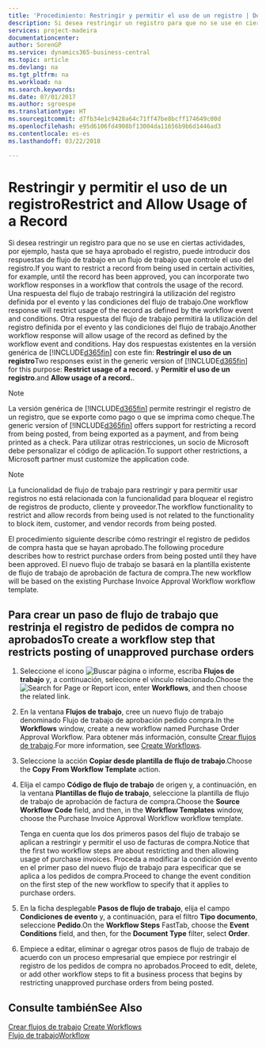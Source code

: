 ```yaml
---
title: 'Procedimiento: Restringir y permitir el uso de un registro | Documentos de Microsoft'
description: Si desea restringir un registro para que no se use en ciertas actividades, por ejemplo, hasta que se haya aprobado el registro, puede introducir dos respuestas de flujo de trabajo en un flujo de trabajo que controle el uso del registro.
services: project-madeira
documentationcenter: 
author: SorenGP
ms.service: dynamics365-business-central
ms.topic: article
ms.devlang: na
ms.tgt_pltfrm: na
ms.workload: na
ms.search.keywords: 
ms.date: 07/01/2017
ms.author: sgroespe
ms.translationtype: HT
ms.sourcegitcommit: d7fb34e1c9428a64c71ff47be8bcff174649c00d
ms.openlocfilehash: e95d6106fd4908bf13004da11656b9b6d1446ad3
ms.contentlocale: es-es
ms.lasthandoff: 03/22/2018

---
```

# <a name="restrict-and-allow-usage-of-a-record"></a><span data-ttu-id="a5d16-103">Restringir y permitir el uso de un registro</span><span class="sxs-lookup"><span data-stu-id="a5d16-103">Restrict and Allow Usage of a Record</span></span>
<span data-ttu-id="a5d16-104">Si desea restringir un registro para que no se use en ciertas actividades, por ejemplo, hasta que se haya aprobado el registro, puede introducir dos respuestas de flujo de trabajo en un flujo de trabajo que controle el uso del registro.</span><span class="sxs-lookup"><span data-stu-id="a5d16-104">If you want to restrict a record from being used in certain activities, for example, until the record has been approved, you can incorporate two workflow responses in a workflow that controls the usage of the record.</span></span> <span data-ttu-id="a5d16-105">Una respuesta del flujo de trabajo restringirá la utilización del registro definida por el evento y las condiciones del flujo de trabajo.</span><span class="sxs-lookup"><span data-stu-id="a5d16-105">One workflow response will restrict usage of the record as defined by the workflow event and conditions.</span></span> <span data-ttu-id="a5d16-106">Otra respuesta del flujo de trabajo permitirá la utilización del registro definida por el evento y las condiciones del flujo de trabajo.</span><span class="sxs-lookup"><span data-stu-id="a5d16-106">Another workflow response will allow usage of the record as defined by the workflow event and conditions.</span></span> <span data-ttu-id="a5d16-107">Hay dos respuestas existentes en la versión genérica de [!INCLUDE[d365fin](includes/d365fin_md.md)] con este fin: **Restringir el uso de un registro**</span><span class="sxs-lookup"><span data-stu-id="a5d16-107">Two responses exist in the generic version of [!INCLUDE[d365fin](includes/d365fin_md.md)] for this purpose: **Restrict usage of a record.**</span></span> <span data-ttu-id="a5d16-108">y **Permitir el uso de un registro**.</span><span class="sxs-lookup"><span data-stu-id="a5d16-108">and **Allow usage of a record.**.</span></span>

> [!NOTE]  
>  <span data-ttu-id="a5d16-109">La versión genérica de [!INCLUDE[d365fin](includes/d365fin_md.md)] permite restringir el registro de un registro, que se exporte como pago o que se imprima como cheque.</span><span class="sxs-lookup"><span data-stu-id="a5d16-109">The generic version of [!INCLUDE[d365fin](includes/d365fin_md.md)] offers support for restricting a record from being posted, from being exported as a payment, and from being printed as a check.</span></span> <span data-ttu-id="a5d16-110">Para utilizar otras restricciones, un socio de Microsoft debe personalizar el código de aplicación.</span><span class="sxs-lookup"><span data-stu-id="a5d16-110">To support other restrictions, a Microsoft partner must customize the application code.</span></span>  

> [!NOTE]  
>  <span data-ttu-id="a5d16-111">La funcionalidad de flujo de trabajo para restringir y para permitir usar registros no está relacionada con la funcionalidad para bloquear el registro de registros de producto, cliente y proveedor.</span><span class="sxs-lookup"><span data-stu-id="a5d16-111">The workflow functionality to restrict and allow records from being used is not related to the functionality to block item, customer, and vendor records from being posted.</span></span>

<span data-ttu-id="a5d16-112">El procedimiento siguiente describe cómo restringir el registro de pedidos de compra hasta que se hayan aprobado.</span><span class="sxs-lookup"><span data-stu-id="a5d16-112">The following procedure describes how to restrict purchase orders from being posted until they have been approved.</span></span> <span data-ttu-id="a5d16-113">El nuevo flujo de trabajo se basará en la plantilla existente de flujo de trabajo de aprobación de factura de compra.</span><span class="sxs-lookup"><span data-stu-id="a5d16-113">The new workflow will be based on the existing Purchase Invoice Approval Workflow workflow template.</span></span>  

## <a name="to-create-a-workflow-step-that-restricts-posting-of-unapproved-purchase-orders"></a><span data-ttu-id="a5d16-114">Para crear un paso de flujo de trabajo que restrinja el registro de pedidos de compra no aprobados</span><span class="sxs-lookup"><span data-stu-id="a5d16-114">To create a workflow step that restricts posting of unapproved purchase orders</span></span>  
1. <span data-ttu-id="a5d16-115">Seleccione el icono ![Buscar página o informe](media/ui-search/search_small.png "icono Buscar página o informe"), escriba **Flujos de trabajo** y, a continuación, seleccione el vínculo relacionado.</span><span class="sxs-lookup"><span data-stu-id="a5d16-115">Choose the ![Search for Page or Report](media/ui-search/search_small.png "Search for Page or Report icon") icon, enter **Workflows**, and then choose the related link.</span></span>  
2. <span data-ttu-id="a5d16-116">En la ventana **Flujos de trabajo**, cree un nuevo flujo de trabajo denominado Flujo de trabajo de aprobación pedido compra.</span><span class="sxs-lookup"><span data-stu-id="a5d16-116">In the **Workflows** window, create a new workflow named Purchase Order Approval Workflow.</span></span> <span data-ttu-id="a5d16-117">Para obtener más información, consulte [Crear flujos de trabajo](across-how-to-create-workflows.md).</span><span class="sxs-lookup"><span data-stu-id="a5d16-117">For more information, see [Create Workflows](across-how-to-create-workflows.md).</span></span>  
3. <span data-ttu-id="a5d16-118">Seleccione la acción **Copiar desde plantilla de flujo de trabajo**.</span><span class="sxs-lookup"><span data-stu-id="a5d16-118">Choose the **Copy From Workflow Template** action.</span></span>  
4. <span data-ttu-id="a5d16-119">Elija el campo **Código de flujo de trabajo** de origen y, a continuación, en la ventana **Plantillas de flujo de trabajo**, seleccione la plantilla de flujo de trabajo de aprobación de factura de compra.</span><span class="sxs-lookup"><span data-stu-id="a5d16-119">Choose the **Source Workflow Code** field, and then, in the **Workflow Templates** window, choose the Purchase Invoice Approval Workflow workflow template.</span></span>  

     <span data-ttu-id="a5d16-120">Tenga en cuenta que los dos primeros pasos del flujo de trabajo se aplican a restringir y permitir el uso de facturas de compra.</span><span class="sxs-lookup"><span data-stu-id="a5d16-120">Notice that the first two workflow steps are about restricting and then allowing usage of purchase invoices.</span></span> <span data-ttu-id="a5d16-121">Proceda a modificar la condición del evento en el primer paso del nuevo flujo de trabajo para especificar que se aplica a los pedidos de compra.</span><span class="sxs-lookup"><span data-stu-id="a5d16-121">Proceed to change the event condition on the first step of the new workflow to specify that it applies to purchase orders.</span></span>  
5. <span data-ttu-id="a5d16-122">En la ficha desplegable **Pasos de flujo de trabajo**, elija el campo **Condiciones de evento** y, a continuación, para el filtro **Tipo documento**, seleccione **Pedido**.</span><span class="sxs-lookup"><span data-stu-id="a5d16-122">On the **Workflow Steps** FastTab, choose the **Event Conditions** field, and then, for the **Document Type** filter, select **Order**.</span></span>  
6. <span data-ttu-id="a5d16-123">Empiece a editar, eliminar o agregar otros pasos de flujo de trabajo de acuerdo con un proceso empresarial que empiece por restringir el registro de los pedidos de compra no aprobados.</span><span class="sxs-lookup"><span data-stu-id="a5d16-123">Proceed to edit, delete, or add other workflow steps to fit a business process that begins by restricting unapproved purchase orders from being posted.</span></span>  

## <a name="see-also"></a><span data-ttu-id="a5d16-124">Consulte también</span><span class="sxs-lookup"><span data-stu-id="a5d16-124">See Also</span></span>  
<span data-ttu-id="a5d16-125">[Crear flujos de trabajo](across-how-to-create-workflows.md) </span><span class="sxs-lookup"><span data-stu-id="a5d16-125">[Create Workflows](across-how-to-create-workflows.md) </span></span>  
[<span data-ttu-id="a5d16-126">Flujo de trabajo</span><span class="sxs-lookup"><span data-stu-id="a5d16-126">Workflow</span></span>](across-workflow.md)   

